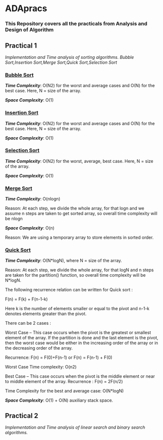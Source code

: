 # ADApracs
### This Repository covers all the practicals from Analysis and Design of Algorithm 

## Practical 1
*Implementation and Time analysis of sorting algorithms.*
*Bubble Sort,Insertion Sort,Merge Sort,Quick Sort,Selection Sort*


### [Bubble Sort](bubblesort.cpp)
***Time Complexity***: O(N2) for the worst and average cases and O(N) for the best case. Here, N = size of the array.

***Space Complexity***: O(1)

### [Insertion Sort](insertionsort.cpp)
***Time Complexity***: O(N2) for the worst and average cases and O(N) for the best case. Here, N = size of the array.

***Space Complexity***: O(1)

### [Selection Sort](selectionsort.cpp)
***Time Complexity***: O(N2) for the worst, average, best case. Here, N = size of the array.

***Space Complexity***: O(1)

### [Merge Sort](mergesort.cpp)
***Time Complexity***: O(nlogn) 

Reason: At each step, we divide the whole array, for that logn and we assume n steps are taken to get sorted array, so overall time complexity will be nlogn

***Space Complexity***: O(n)  

Reason: We are using a temporary array to store elements in sorted order.
### [Quick Sort](quicksort.cpp)
***Time Complexity***: O(N*logN), where N = size of the array.

Reason: At each step, we divide the whole array, for that logN and n steps are taken for the partition() function, so overall time complexity will be N*logN.

The following recurrence relation can be written for Quick sort : 

F(n) = F(k) + F(n-1-k) 

Here k is the number of elements smaller or equal to the pivot and n-1-k denotes elements greater than the pivot.

There can be 2 cases :

Worst Case – This case occurs when the pivot is the greatest or smallest element of the array. If the partition is done and the last element is the pivot, then the worst case would be either in the increasing order of the array or in the decreasing order of the array. 

Recurrence:
F(n) = F(0)+F(n-1)  or  F(n) = F(n-1) + F(0) 

Worst Case Time complexity: O(n2) 

Best Case – This case occurs when the pivot is the middle element or near to middle element of the array.
Recurrence :
F(n) = 2F(n/2)

Time Complexity for the best and average case: O(N*logN)

***Space Complexity***: O(1) + O(N) auxiliary stack space.

## Practical 2
*Implementation and Time analysis of linear search and binary search algorithms.*





